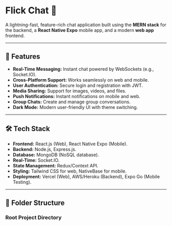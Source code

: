 # Flick Chat 🚀

A lightning-fast, feature-rich chat application built using the **MERN stack** for the backend, a **React Native Expo** mobile app, and a modern **web app** frontend.

---

## 🌟 Features

- **Real-Time Messaging:** Instant chat powered by WebSockets (e.g., Socket.IO).
- **Cross-Platform Support:** Works seamlessly on web and mobile.
- **User Authentication:** Secure login and registration with JWT.
- **Media Sharing:** Support for images, videos, and files.
- **Push Notifications:** Instant notifications on mobile and web.
- **Group Chats:** Create and manage group conversations.
- **Dark Mode:** Modern user-friendly UI with theme switching.

---

## 🛠️ Tech Stack

- **Frontend:** React.js (Web), React Native Expo (Mobile).
- **Backend:** Node.js, Express.js.
- **Database:** MongoDB (NoSQL database).
- **Real-Time:** Socket.IO.
- **State Management:** Redux/Context API.
- **Styling:** Tailwind CSS for web, NativeBase for mobile.
- **Deployment:** Vercel (Web), AWS/Heroku (Backend), Expo Go (Mobile Testing).

---

## 📂 Folder Structure

### Root Project Directory
